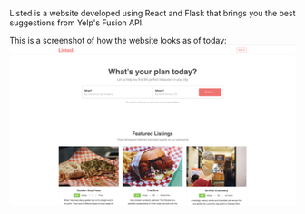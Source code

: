 Listed is a website developed using React and Flask that brings you the best suggestions from Yelp's Fusion API.

This is a screenshot of how the website looks as of today:
![alt text](https://raw.githubusercontent.com/gkeswani92/listed/master/public/images/v1.png)
